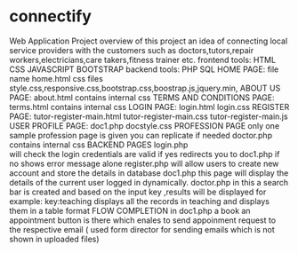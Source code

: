 # connectify
Web Application Project
overview of this project
              an idea of connecting local service providers with the customers such as doctors,tutors,repair workers,electricians,care takers,fitness trainer etc.
frontend tools:
           HTML   CSS    JAVASCRIPT   BOOTSTRAP
backend   tools:
           PHP     SQL
HOME    PAGE:
          file name   home.html
          css  files  style.css,responsive.css,bootstrap.css,boostrap.js,jquery.min,
ABOUT US PAGE:
          about.html
          contains internal css
TERMS AND CONDITIONS PAGE:
          terms.html
          contains internal css
LOGIN PAGE:
           login.html
           login.css
REGISTER PAGE:
            tutor-register-main.html
            tutor-register-main.css
            tutor-register-main.js
USER PROFILE PAGE:
            doc1.php
            docstyle.css
PROFESSION PAGE
             only one sample profession page is given you can replicate if needed
             doctor.php
             contains internal css
BACKEND PAGES
              login.php  
                          will check the login credentials are valid
                          if yes redirects you to doc1.php 
                          if no shows error message alone
              register.php
                            will allow users to create new account and store the details in database
               doc1.php
                              this page will display the details of the current user logged in dynamically.
               doctor.php
                              in this a search bar is created and based on the input key ,results will be displayed
                              for example:
                              key:teaching
                              displays all the records in teaching and displays them in a table format
FLOW COMPLETION
         in doc1.php a book an appointment button is there which enales to send appoinment request to the respective email 
         ( used form director for sending emails  which is not shown in uploaded files)
